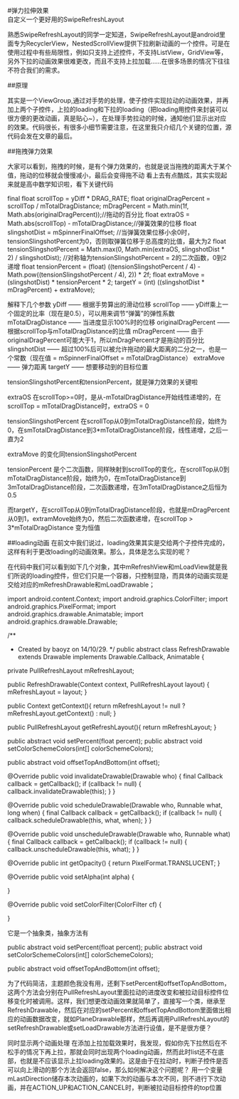 #弹力拉伸效果</br>
自定义一个更好用的SwipeRefreshLayout

熟悉SwipeRefreshLayout的同学一定知道，SwipeRefreshLayout是android里面专为RecyclerView，NestedScrollView提供下拉刷新动画的一个控件。可是在使用过程中有些局限性，例如只支持上述控件，不支持ListView，GridView等，另外下拉的动画效果很难更改，而且不支持上拉加载……在很多场景的情况下往往不符合我们的需求。


##原理

其实是一个ViewGroup,通过对手势的处理，使子控件实现拉动的动画效果，并再加上两个子控件，上拉的loading和下拉的loading（把loading用控件来封装可以很方便的更改动画，真是贴心~），在处理手势拉动的时候，通知他们显示出对应的效果。代码很长，有很多小细节需要注意，在这里我只介绍几个关键的位置，源代码会发在文章的最后。

##拖拽弹力效果

大家可以看到，拖拽的时候，是有个弹力效果的，也就是说当拖拽的距离大于某个值，拖动的位移就会慢慢减小，最后会变得拖不动
看上去有点酷炫，其实实现起来就是高中数学知识啦，看下关键代码

final float scrollTop = yDiff * DRAG_RATE;
float originalDragPercent = scrollTop / mTotalDragDistance;
mDragPercent = Math.min(1f, Math.abs(originalDragPercent));//拖动的百分比
float extraOS = Math.abs(scrollTop) - mTotalDragDistance;//弹簧效果的位移
float slingshotDist = mSpinnerFinalOffset;
//当弹簧效果位移小余0时，tensionSlingshotPercent为0，否则取弹簧位移于总高度的比值，最大为2
float tensionSlingshotPercent = Math.max(0, Math.min(extraOS, slingshotDist * 2) / slingshotDist);
//对称轴为tensionSlingshotPercent = 2的二次函数，0到2递增
float tensionPercent = (float) ((tensionSlingshotPercent / 4) - Math.pow((tensionSlingshotPercent / 4), 2)) * 2f;
float extraMove = (slingshotDist) * tensionPercent * 2;
targetY = (int) ((slingshotDist * mDragPercent) + extraMove);

解释下几个参数
yDiff —— 根据手势算出的滑动位移
scrollTop —— yDiff乘上一个固定的比率（现在是0.5），可以用来调节“弹簧”的弹性系数
mTotalDragDistance —— 当进度显示100%时的位移
originalDragPercent —— 根据scrollTop与mTotalDragDistance的比值
mDragPercent —— 由于originalDragPercent可能大于1，所以mDragPercent才是拖动的百分比
slingshotDist —— 超过100%后可以被允许拖动的最大距离的二分之一，也是一个常数（现在值 = mSpinnerFinalOffset = mTotalDragDistance）
extraMove —— 弹力距离
targetY —— 想要移动到的目标位置

tensionSlingshotPercent和tensionPercent，就是弹力效果的关键啦

extraOS 在scrollTop>=0时，是从-mTotalDragDistance开始线性递增的，在scrollTop = mTotalDragDistance时，extraOS = 0

tensionSlingshotPercent 在scrollTop从0到mTotalDragDistance阶段，始终为0，在smTotalDragDistance到3*mTotalDragDistance阶段，线性递增，之后一直为2

extraMove 的变化同tensionSlingshotPercent

tensionPercent 是个二次函数，同样映射到scrollTop的变化，在scrollTop从0到mTotalDragDistance阶段，始终为0，在mTotalDragDistance到3mTotalDragDistance阶段，二次函数递增，在3mTotalDragDistance之后恒为0.5

而targetY，在scrollTop从0到mTotalDragDistance阶段，也就是mDragPercent从0到1，extramMove始终为0，然后二次函数递增，在scrollTop > 3*mTotalDragDistance 变为恒值


##loading动画
在前文中我们说过，loading效果其实是交给两个子控件完成的，这样有利于更改loading的动画效果。那么，具体是怎么实现的呢？

在代码中我们可以看到如下几个对象，其中mRefreshView和mLoadView就是我们所说的loading控件，但它们只是一个容器，只控制显隐，而具体的动画实现是交给对应的mRefreshDrawable和mLoadDrawable；

import android.content.Context;
import android.graphics.ColorFilter;
import android.graphics.PixelFormat;
import android.graphics.drawable.Animatable;
import android.graphics.drawable.Drawable;

/**
 * Created by baoyz on 14/10/29.
 */
public abstract class RefreshDrawable extends Drawable implements Drawable.Callback, Animatable {

private PullRefreshLayout mRefreshLayout;

public RefreshDrawable(Context context, PullRefreshLayout layout) {
    mRefreshLayout = layout;
}

public Context getContext(){
    return mRefreshLayout != null ? mRefreshLayout.getContext() : null;
}

public PullRefreshLayout getRefreshLayout(){
    return mRefreshLayout;
}

public abstract void setPercent(float percent);
public abstract void setColorSchemeColors(int[] colorSchemeColors);

public abstract void offsetTopAndBottom(int offset);

@Override
public void invalidateDrawable(Drawable who) {
    final Callback callback = getCallback();
    if (callback != null) {
        callback.invalidateDrawable(this);
    }
}

@Override
public void scheduleDrawable(Drawable who, Runnable what, long when) {
    final Callback callback = getCallback();
    if (callback != null) {
        callback.scheduleDrawable(this, what, when);
    }
}

@Override
public void unscheduleDrawable(Drawable who, Runnable what) {
    final Callback callback = getCallback();
    if (callback != null) {
        callback.unscheduleDrawable(this, what);
    }
}

@Override
public int getOpacity() {
    return PixelFormat.TRANSLUCENT;
}

@Override
public void setAlpha(int alpha) {

}

@Override
public void setColorFilter(ColorFilter cf) {

}

它是一个抽象类，抽象方法有

public abstract void setPercent(float percent);
public abstract void setColorSchemeColors(int[] colorSchemeColors);

public abstract void offsetTopAndBottom(int offset);


为了代码简洁，主题颜色我没有用，还剩下setPercent和offsetTopAndBottom，这两个方法会分别在PullRefreshLayout里面拉动的进度改变和被拉动目标控件位移变化时被调用。这样，我们想更改动画效果就简单了，直接写一个类，继承至RefreshDrawable，然后在对应的setPercent和offsetTopAndBottom里面做出相应的动画数据改变，就如PlaneDrawable那样，然后再调用PullRefreshLayout的setRefreshDrawable或setLoadDrawable方法进行设值，是不是很方便？

同时显示两个动画处理
在添加上拉加载效果时，我发现，假如你先下拉然后在不松手的情况下再上拉，那就会同时出现两个loading动画，然而此时list还不在底部，也就是不应该显示上拉loading效果的。这是由于在拉动时，判断子控件是否可以向上滑动的那个方法会返回false，那么如何解决这个问题呢？
用一个变量mLastDirection储存本次动画的，如果下次的动画与本次不同，则不进行下次动画，并在ACTION_UP和ACTION_CANCEL时，判断被拉动目标控件的top位置
